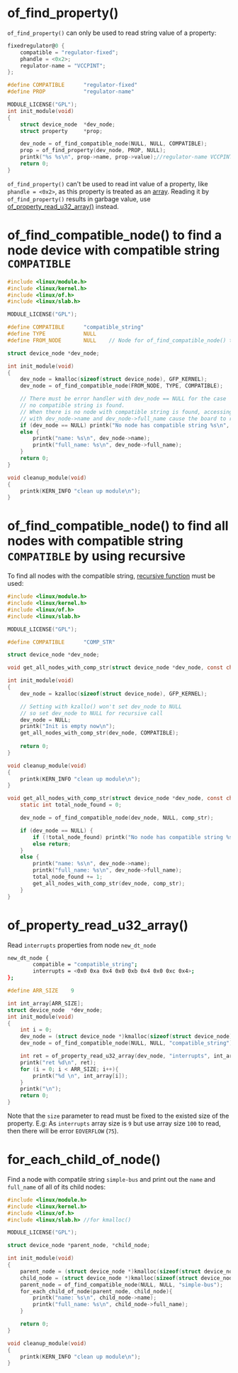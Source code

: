 # of_find_property()
``of_find_property()`` can only be used to read string value of a property:

```c
fixedregulator@0 {
	compatible = "regulator-fixed";
	phandle = <0x2>;
	regulator-name = "VCCPINT";
};
```

```c
#define COMPATIBLE    	"regulator-fixed"
#define PROP			"regulator-name"

MODULE_LICENSE("GPL");
int init_module(void)
{
	struct device_node  *dev_node;
	struct property  	*prop;

	dev_node = of_find_compatible_node(NULL, NULL, COMPATIBLE);
	prop = of_find_property(dev_node, PROP, NULL);
	printk("%s %s\n", prop->name, prop->value);//regulator-name VCCPINT
	return 0;
}
```
``of_find_property()`` can't be used to read int value of a property, like ``phandle = <0x2>``, as this property is treated as an [array](README.md#array). Reading it by ``of_find_property()`` results in garbage value, use [of_property_read_u32_array()](API.md#of_property_read_u32_array) instead.
# of_find_compatible_node() to find a node device with compatible string ``COMPATIBLE``

```c
#include <linux/module.h>
#include <linux/kernel.h>
#include <linux/of.h>
#include <linux/slab.h>

MODULE_LICENSE("GPL");

#define COMPATIBLE    	"compatible_string"
#define TYPE			NULL
#define FROM_NODE		NULL	// Node for of_find_compatible_node() to find from

struct device_node *dev_node;

int init_module(void)
{
	dev_node = kmalloc(sizeof(struct device_node), GFP_KERNEL);
	dev_node = of_find_compatible_node(FROM_NODE, TYPE, COMPATIBLE);

	// There must be error handler with dev_node == NULL for the case 
	// no compatible string is found.
	// When there is no node with compatible string is found, accessing it
	// with dev_node->name and dev_node->full_name cause the board to reset
	if (dev_node == NULL) printk("No node has compatible string %s\n", COMPATIBLE);
	else {
		printk("name: %s\n", dev_node->name);
		printk("full_name: %s\n", dev_node->full_name);
	}
	return 0;
}

void cleanup_module(void)
{
	printk(KERN_INFO "clean up module\n");
}
```
# of_find_compatible_node() to find all nodes with compatible string ``COMPATIBLE`` by using recursive

To find all nodes with the compatible string, [recursive function](https://github.com/TranPhucVinh/C/blob/master/Algorithms/Function/Recursive%20function.md) must be used:

```c
#include <linux/module.h>
#include <linux/kernel.h>
#include <linux/of.h>
#include <linux/slab.h>

MODULE_LICENSE("GPL");

#define COMPATIBLE    	"COMP_STR"

struct device_node *dev_node;

void get_all_nodes_with_comp_str(struct device_node *dev_node, const char *comp_str);

int init_module(void)
{
	dev_node = kzalloc(sizeof(struct device_node), GFP_KERNEL);

	// Setting with kzallo() won't set dev_node to NULL
	// so set dev_node to NULL for recursive call
	dev_node = NULL;
	printk("Init is empty now\n");
	get_all_nodes_with_comp_str(dev_node, COMPATIBLE);
	
	return 0;
}

void cleanup_module(void)
{
	printk(KERN_INFO "clean up module\n");
}

void get_all_nodes_with_comp_str(struct device_node *dev_node, const char *comp_str){
	static int total_node_found = 0;

	dev_node = of_find_compatible_node(dev_node, NULL, comp_str);

	if (dev_node == NULL) {
		if (!total_node_found) printk("No node has compatible string %s\n", comp_str);
		else return;
	}
	else {
		printk("name: %s\n", dev_node->name);
		printk("full_name: %s\n", dev_node->full_name);
		total_node_found += 1;
		get_all_nodes_with_comp_str(dev_node, comp_str);
	}
}
```
# of_property_read_u32_array()

Read ``interrupts`` properties from node ``new_dt_node``

```sh
new_dt_node {
        compatible = "compatible_string";     
        interrupts = <0x0 0xa 0x4 0x0 0xb 0x4 0x0 0xc 0x4>;
};
```

```c
#define ARR_SIZE	9

int int_array[ARR_SIZE];
struct device_node  *dev_node;
int init_module(void)
{
	int i = 0;
	dev_node = (struct device_node *)kmalloc(sizeof(struct device_node), GFP_KERNEL);
	dev_node = of_find_compatible_node(NULL, NULL, "compatible_string");

	int ret = of_property_read_u32_array(dev_node, "interrupts", int_array, ARR_SIZE);
	printk("ret %d\n", ret);
	for (i = 0; i < ARR_SIZE; i++){
		printk("%d \n", int_array[i]);
	}
	printk("\n");
	return 0;
}
```

Note that the ``size`` parameter to read must be fixed to the existed size of the property. E.g: As ``interrupts`` array size is ``9`` but use array size ``100`` to read, then there will be error ``EOVERFLOW`` (``75``).

# for_each_child_of_node()
Find a node with compatile string ``simple-bus`` and print out the ``name`` and ``full_name`` of all of its child nodes:
```c
#include <linux/module.h>
#include <linux/kernel.h>
#include <linux/of.h>
#include <linux/slab.h> //for kmalloc()

MODULE_LICENSE("GPL");

struct device_node *parent_node, *child_node;

int init_module(void)
{
	parent_node = (struct device_node *)kmalloc(sizeof(struct device_node), GFP_KERNEL);
	child_node = (struct device_node *)kmalloc(sizeof(struct device_node), GFP_KERNEL);
	parent_node = of_find_compatible_node(NULL, NULL, "simple-bus");
	for_each_child_of_node(parent_node, child_node){
		printk("name: %s\n", child_node->name);
		printk("full_name: %s\n", child_node->full_name);
	}

	return 0;
}

void cleanup_module(void)
{
	printk(KERN_INFO "clean up module\n");
}
```